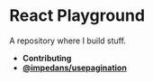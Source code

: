 # React Playground

A repository where I build stuff.

- **Contributing**
- [**@impedans/usepagination**](https://github.com/imp-dance/react-playground/blob/master/src/docs/usePagination.md)
